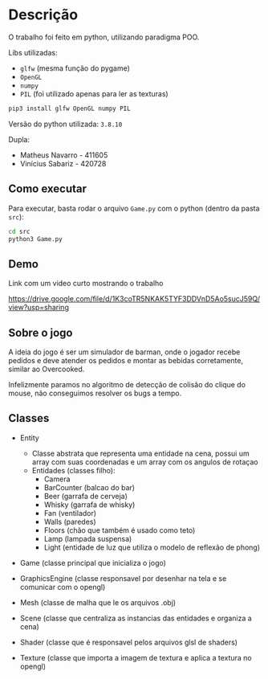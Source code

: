 # Descrição

O trabalho foi feito em python, utilizando paradigma POO.

Libs utilizadas:

- `glfw` (mesma função do pygame)
- `OpenGL`
- `numpy`
- `PIL` (foi utilizado apenas para ler as texturas)

```bash
pip3 install glfw OpenGL numpy PIL
```

Versão do python utilizada: `3.8.10`

Dupla:

- Matheus Navarro - 411605
- Vinícius Sabariz - 420728

## Como executar

Para executar, basta rodar o arquivo `Game.py` com o python (dentro da pasta `src`):

```bash
cd src
python3 Game.py
```

## Demo

Link com um video curto mostrando o trabalho

<https://drive.google.com/file/d/1K3coTR5NKAK5TYF3DDVnD5Ao5sucJ59Q/view?usp=sharing>

## Sobre o jogo

A ideia do jogo é ser um simulador de barman, onde o jogador recebe pedidos e deve atender os pedidos e montar as bebidas corretamente, similar ao Overcooked.

Infelizmente paramos no algoritmo de detecção de colisão do clique do mouse, não conseguimos resolver os bugs a tempo.

## Classes

- Entity
  - Classe abstrata que representa uma entidade na cena, possui um array com suas coordenadas e um array com os angulos de rotaçao
  - Entidades (classes filho):
    - Camera
    - BarCounter (balcao do bar)
    - Beer (garrafa de cerveja)
    - Whisky (garrafa de whisky)
    - Fan (ventilador)
    - Walls (paredes)
    - Floors (chão que também é usado como teto)
    - Lamp (lampada suspensa)
    - Light (entidade de luz que utiliza o modelo de reflexão de phong)

- Game (classe principal que inicializa o jogo)

- GraphicsEngine (classe responsavel por desenhar na tela e se comunicar com o opengl)

- Mesh (classe de malha que le os arquivos .obj)

- Scene (classe que centraliza as instancias das entidades e organiza a cena)

- Shader (classe que é responsavel pelos arquivos glsl de shaders)

- Texture (classe que importa a imagem de textura e aplica a textura no opengl)
